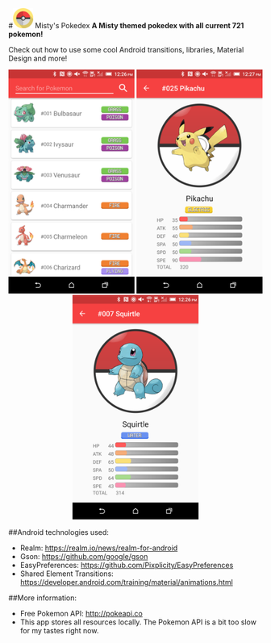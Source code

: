 #<img src="app/src/main/res/mipmap-xhdpi/ic_launcher.png" width="40"/> Misty's Pokedex
**A Misty themed pokedex with all current 721 pokemon!**

Check out how to use some cool Android transitions, libraries, Material Design and more!

<p align="center">
  <img src="screenshot_main.png" width="250"/>
  <img src="screenshot_pikachu.png" width="250"/>
  <img src="screenshot_squirtle.png" width="250"/>
</p>

##Android technologies used:<br />
- Realm: https://realm.io/news/realm-for-android <br />
- Gson: https://github.com/google/gson <br />
- EasyPreferences: https://github.com/Pixplicity/EasyPreferences <br />
- Shared Element Transitions: https://developer.android.com/training/material/animations.html <br />

##More information:
- Free Pokemon API: http://pokeapi.co <br />
- This app stores all resources locally. The Pokemon API is a bit too slow for my tastes right now.

